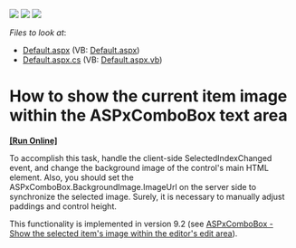 <!-- default badges list -->
![](https://img.shields.io/endpoint?url=https://codecentral.devexpress.com/api/v1/VersionRange/128532054/13.1.4%2B)
[![](https://img.shields.io/badge/Open_in_DevExpress_Support_Center-FF7200?style=flat-square&logo=DevExpress&logoColor=white)](https://supportcenter.devexpress.com/ticket/details/E1317)
[![](https://img.shields.io/badge/📖_How_to_use_DevExpress_Examples-e9f6fc?style=flat-square)](https://docs.devexpress.com/GeneralInformation/403183)
<!-- default badges end -->
<!-- default file list -->
*Files to look at*:

* [Default.aspx](./CS/WebApplication156/Default.aspx) (VB: [Default.aspx](./VB/WebApplication156/Default.aspx))
* [Default.aspx.cs](./CS/WebApplication156/Default.aspx.cs) (VB: [Default.aspx.vb](./VB/WebApplication156/Default.aspx.vb))
<!-- default file list end -->
# How to show the current item image within the ASPxComboBox text area
<!-- run online -->
**[[Run Online]](https://codecentral.devexpress.com/e1317/)**
<!-- run online end -->


<p>To accomplish this task, handle the client-side SelectedIndexChanged event, and change the background image of the control's main HTML element. Also, you should set the ASPxComboBox.BackgroundImage.ImageUrl on the server side to synchronize the selected image. Surely, it is necessary to manually adjust paddings and control height.</p><p>This functionality is implemented in version 9.2 (see <a href="https://www.devexpress.com/Support/Center/p/S18329">ASPxComboBox - Show the selected item's image within the editor's edit area</a>).</p>

<br/>


